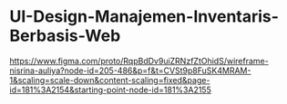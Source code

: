 # UI-Design-Manajemen-Inventaris-Berbasis-Web
https://www.figma.com/proto/RqpBdDv9uiZRNzfZtOhidS/wireframe-nisrina-auliya?node-id=205-486&p=f&t=CVSt9p8FuSK4MRAM-1&scaling=scale-down&content-scaling=fixed&page-id=181%3A2154&starting-point-node-id=181%3A2155
